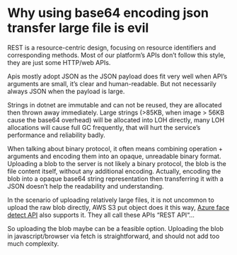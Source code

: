 # Why using base64 encoding json transfer large file is evil

REST is a resource-centric design, focusing on resource identifiers and corresponding methods. Most of our platform’s APIs don’t follow this style, they are just some HTTP/web APIs. 

Apis mostly adopt JSON as the JSON payload does fit very well when API’s arguments are small, it’s clear and human-readable. But not necessarily always JSON when the payload is large.

Strings in dotnet are immutable and can not be reused, they are allocated then thrown away immediately. Large strings (>85KB, when image > 56KB cause the base64 overhead) will be allocated into LOH directly, many LOH allocations will cause full GC frequently, that will hurt the service’s performance and reliability badly.

When talking about binary protocol, it often means combining operation + arguments and encoding them into an opaque, unreadable binary format. Uploading a blob to the server is not likely a binary protocol, the blob is the file content itself, without any additional encoding. Actually, encoding the blob into a opaque base64 string representation then transferring it with a JSON doesn’t help the readability and understanding.

In the scenario of uploading relatively large files, it is not uncommon to upload the raw blob directly, AWS S3 put object does it this way, [Azure face detect API](https://westus.dev.cognitive.microsoft.com/docs/services/563879b61984550e40cbbe8d/operations/563879b61984550f30395236 ) also supports it. They all call these APIs “REST API“… 

So uploading the blob maybe can be a feasible option. Uploading the blob in javascript/browser via fetch is straightforward, and should not add too much complexity.

